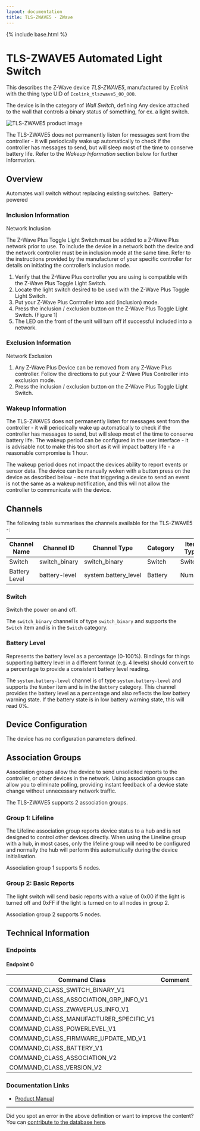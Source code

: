 ```yaml
---
layout: documentation
title: TLS-ZWAVE5 - ZWave
---
```


{% include base.html %}

# TLS-ZWAVE5 Automated Light Switch
This describes the Z-Wave device *TLS-ZWAVE5*, manufactured by *Ecolink* with the thing type UID of ```Ecolink_tlszwave5_00_000```.

The device is in the category of *Wall Switch*, defining Any device attached to the wall that controls a binary status of something, for ex. a light switch.

![TLS-ZWAVE5 product image](https://opensmarthouse.org/assets/zwave/attachments/915/Toggle-Switch-300x317.jpg)


The TLS-ZWAVE5 does not permanently listen for messages sent from the controller - it will periodically wake up automatically to check if the controller has messages to send, but will sleep most of the time to conserve battery life. Refer to the *Wakeup Information* section below for further information.

## Overview

Automates wall switch without replacing existing switches.  Battery-powered

### Inclusion Information

Network Inclusion

The Z-Wave Plus Toggle Light Switch must be added to a Z-Wave Plus network prior to use. To include the device in a network both the device and the network controller must be in inclusion mode at the same time. Refer to the instructions provided by the manufacturer of your specific controller for details on initiating the controller’s inclusion mode.

  1. Verify that the Z-Wave Plus controller you are using is compatible with the Z-Wave Plus Toggle Light Switch.
  2. Locate the light switch desired to be used with the Z-Wave Plus Toggle Light Switch.
  3. Put your Z-Wave Plus Controller into add (inclusion) mode.
  4. Press the inclusion / exclusion button on the Z-Wave Plus Toggle Light Switch. (Figure 1)
  5. The LED on the front of the unit will turn off if successful included into a network.

### Exclusion Information

Network Exclusion

  1. Any Z-Wave Plus Device can be removed from any Z-Wave Plus controller. Follow the directions to put your Z-Wave Plus Controller into exclusion mode.
  2. Press the inclusion / exclusion button on the Z-Wave Plus Toggle Light Switch.

### Wakeup Information

The TLS-ZWAVE5 does not permanently listen for messages sent from the controller - it will periodically wake up automatically to check if the controller has messages to send, but will sleep most of the time to conserve battery life. The wakeup period can be configured in the user interface - it is advisable not to make this too short as it will impact battery life - a reasonable compromise is 1 hour.

The wakeup period does not impact the devices ability to report events or sensor data. The device can be manually woken with a button press on the device as described below - note that triggering a device to send an event is not the same as a wakeup notification, and this will not allow the controller to communicate with the device.

## Channels

The following table summarises the channels available for the TLS-ZWAVE5 -:

| Channel Name | Channel ID | Channel Type | Category | Item Type |
|--------------|------------|--------------|----------|-----------|
| Switch | switch_binary | switch_binary | Switch | Switch | 
| Battery Level | battery-level | system.battery_level | Battery | Number |

### Switch
Switch the power on and off.

The ```switch_binary``` channel is of type ```switch_binary``` and supports the ```Switch``` item and is in the ```Switch``` category.

### Battery Level
Represents the battery level as a percentage (0-100%). Bindings for things supporting battery level in a different format (e.g. 4 levels) should convert to a percentage to provide a consistent battery level reading.

The ```system.battery-level``` channel is of type ```system.battery-level``` and supports the ```Number``` item and is in the ```Battery``` category.
This channel provides the battery level as a percentage and also reflects the low battery warning state. If the battery state is in low battery warning state, this will read 0%.


## Device Configuration

The device has no configuration parameters defined.

## Association Groups

Association groups allow the device to send unsolicited reports to the controller, or other devices in the network. Using association groups can allow you to eliminate polling, providing instant feedback of a device state change without unnecessary network traffic.

The TLS-ZWAVE5 supports 2 association groups.

### Group 1: Lifeline

The Lifeline association group reports device status to a hub and is not designed to control other devices directly. When using the Lineline group with a hub, in most cases, only the lifeline group will need to be configured and normally the hub will perform this automatically during the device initialisation.

Association group 1 supports 5 nodes.

### Group 2: Basic Reports

The light switch will send basic reports with a value of 0x00 if the light is turned off and 0xFF if the light is turned on to all nodes in group 2.

Association group 2 supports 5 nodes.

## Technical Information

### Endpoints

#### Endpoint 0

| Command Class | Comment |
|---------------|---------|
| COMMAND_CLASS_SWITCH_BINARY_V1| |
| COMMAND_CLASS_ASSOCIATION_GRP_INFO_V1| |
| COMMAND_CLASS_ZWAVEPLUS_INFO_V1| |
| COMMAND_CLASS_MANUFACTURER_SPECIFIC_V1| |
| COMMAND_CLASS_POWERLEVEL_V1| |
| COMMAND_CLASS_FIRMWARE_UPDATE_MD_V1| |
| COMMAND_CLASS_BATTERY_V1| |
| COMMAND_CLASS_ASSOCIATION_V2| |
| COMMAND_CLASS_VERSION_V2| |

### Documentation Links

* [Product Manual](https://www.opensmarthouse.org/zwavedatabase/915/ea1265b3f76f673ca8cf54cc210044665d4dae83.pdf)

---

Did you spot an error in the above definition or want to improve the content?
You can [contribute to the database here](https://www.opensmarthouse.org/zwavedatabase/915).
